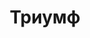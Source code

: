 --- 
title: "Триумф" 
site: "http://www.triumph-sev.com" 
town: "Севастополь" 
tel: ["+38 (0692) 45-60-53, +38 (0692) 94-02-46, +38 (099) 913-33-38, +38 (099) 114-33-88"] 
address: "Россия, АР Крым, г. Севастополь, ул.Гоголя, 8" 
mail: "triumph_realty@rambler.ru" 
--- 